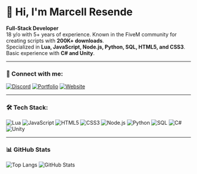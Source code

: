 # 👋 Hi, I'm Marcell Resende

**Full-Stack Developer**  
18 y/o with 5+ years of experience. Known in the FiveM community for creating scripts with **200K+ downloads**.  
Specialized in **Lua, JavaScript, Node.js, Python, SQL, HTML5, and CSS3**.  
Basic experience with **C# and Unity**.

---

### 🔗 Connect with me:

[![Discord](https://img.shields.io/badge/Join%20my%20Discord-7289DA?style=for-the-badge&logo=discord&logoColor=white)](https://discord.gg/pskfp8WE9P)
[![Portfolio](https://img.shields.io/badge/View%20Portfolio-FF5722?style=for-the-badge&logo=google-chrome&logoColor=white)](https://portfolio.arcshop.com.br/)
[![Website](https://img.shields.io/badge/Visit%20Website-00BCD4?style=for-the-badge&logo=internet-explorer&logoColor=white)](https://arcshop.com.br/)

---

### 🛠️ Tech Stack:

![Lua](https://img.shields.io/badge/Lua-2C2D72?style=for-the-badge&logo=lua&logoColor=white)
![JavaScript](https://img.shields.io/badge/JavaScript-F7DF1E?style=for-the-badge&logo=javascript&logoColor=black)
![HTML5](https://img.shields.io/badge/HTML5-E34F26?style=for-the-badge&logo=html5&logoColor=white)
![CSS3](https://img.shields.io/badge/CSS3-1572B6?style=for-the-badge&logo=css3&logoColor=white)
![Node.js](https://img.shields.io/badge/Node.js-339933?style=for-the-badge&logo=node.js&logoColor=white)
![Python](https://img.shields.io/badge/Python-3776AB?style=for-the-badge&logo=python&logoColor=white)
![SQL](https://img.shields.io/badge/SQL-4479A1?style=for-the-badge&logo=mysql&logoColor=white)
![C#](https://img.shields.io/badge/C%23-239120?style=for-the-badge&logo=c-sharp&logoColor=white)
![Unity](https://img.shields.io/badge/Unity-000000?style=for-the-badge&logo=unity&logoColor=white)

---

### 📊 GitHub Stats

![Top Langs](https://github-readme-stats.vercel.app/api/top-langs/?username=SeuUsuarioGitHub&layout=compact&theme=tokyonight)
![GitHub Stats](https://github-readme-stats.vercel.app/api?username=SeuUsuarioGitHub&show_icons=true&theme=tokyonight)
